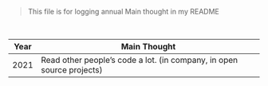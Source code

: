 > This file is for logging annual Main thought in my README 


<br>

| Year |  Main Thought  |
|---|---|
| 2021  | Read other people’s code a lot. (in company, in open source projects)  |


